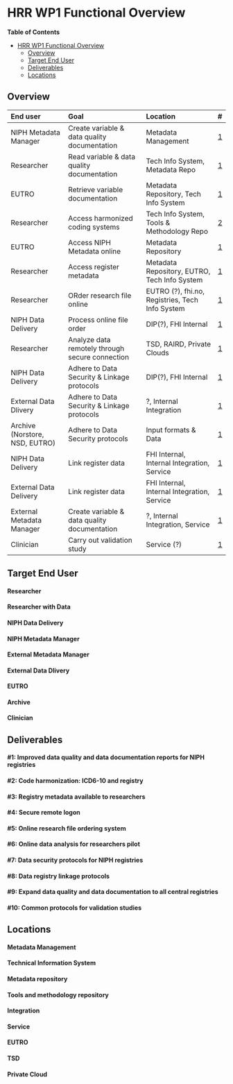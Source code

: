 # HRR WP1 Functional Overview

**Table of Contents** 

- [HRR WP1 Functional Overview](#hrrwp1functionaloverview)
  - [Overview](#overview)
  - [Target End User](#target-end-user)
  - [Deliverables](#deliverables)
  - [Locations](#locations)

## Overview

| End user  | Goal  | Location | # |
| :------------ | :--------------- | :----- | ----:|
| NIPH Metadata Manager | Create variable & data quality documentation | Metadata Management | [1](#1-improved-data-quality-and-data-documentation-reports-for-niph-registries) |
| Researcher | Read variable & data quality documentation | Tech Info System, Metadata Repo | [1](#1-improved-data-quality-and-data-documentation-reports-for-niph-registries)  |
| EUTRO | Retrieve variable documentation | Metadata Repository, Tech Info System | [1](#1-improved-data-quality-and-data-documentation-reports-for-niph-registries)  |
| Researcher | Access harmonized coding systems | Tech Info System, Tools & Methodology Repo | [2](#2-code-harmonization-icd6-10-and-registry)  |
| EUTRO | Access NIPH Metadata online | Metadata Repository | [1](#1-improved-data-quality-and-data-documentation-reports-for-niph-registries)  |
| Researcher | Access register metadata | Metadata Repository, EUTRO, Tech Info System | [1](#1-improved-data-quality-and-data-documentation-reports-for-niph-registries)  |
| Researcher | ORder research file online | EUTRO (?), fhi.no, Registries, Tech Info System | [1](#1-improved-data-quality-and-data-documentation-reports-for-niph-registries)  |
| NIPH Data Delivery | Process online file order | DIP(?), FHI Internal | [1](#1-improved-data-quality-and-data-documentation-reports-for-niph-registries)  |
| Researcher | Analyze data remotely through secure connection | TSD, RAIRD, Private Clouds | [1](#1-improved-data-quality-and-data-documentation-reports-for-niph-registries)  |
| NIPH Data Delivery | Adhere to Data Security & Linkage protocols | DIP(?), FHI Internal | [1](#1-improved-data-quality-and-data-documentation-reports-for-niph-registries)  |
| External Data Dlivery | Adhere to Data Security & Linkage protocols | ?, Internal Integration | [1](#1-improved-data-quality-and-data-documentation-reports-for-niph-registries)  |
| Archive (Norstore, NSD, EUTRO) | Adhere to Data Security protocols | Input formats & Data | [1](#1-improved-data-quality-and-data-documentation-reports-for-niph-registries)  |
| NIPH Data Delivery | Link register data | FHI Internal, Internal Integration, Service | [1](#1-improved-data-quality-and-data-documentation-reports-for-niph-registries)  |
| External Data Delivery | Link register data | FHI Internal, Internal Integration, Service | [1](#1-improved-data-quality-and-data-documentation-reports-for-niph-registries)  |
| External Metadata Manager | Create variable & data quality documentation | ?, Internal Integration, Service | [1](#1-improved-data-quality-and-data-documentation-reports-for-niph-registries) |
| Clinician | Carry out validation study | Service (?) | [1](#1-improved-data-quality-and-data-documentation-reports-for-niph-registries)  |


## Target End User

#### Researcher

#### Researcher with Data

#### NIPH Data Delivery

#### NIPH Metadata Manager

#### External Metadata Manager

#### External Data Dlivery

#### EUTRO

#### Archive

#### Clinician


## Deliverables


#### #1: Improved data quality and data documentation reports for NIPH registries
#### #2: Code harmonization: ICD6-10 and registry
#### #3: Registry metadata available to researchers
#### #4: Secure remote logon
#### #5: Online research file ordering system
#### #6: Online data analysis for researchers pilot
#### #7: Data security protocols for NIPH registries
#### #8: Data registry linkage protocols
#### #9: Expand data quality and data documentation to all central registries
#### #10: Common protocols for validation studies


## Locations


#### Metadata Management

#### Technical Information System

#### Metadata repository

#### Tools and methodology repository

#### Integration

#### Service

#### EUTRO

#### TSD

#### Private Cloud
